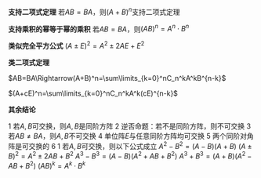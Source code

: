 ﻿**支持二项式定理**
若$AB=BA$，则$(A+B)^n$支持二项式定理

**支持乘积的幂等于幂的乘积**
若$AB=BA$，则$(AB)^n=A^n\cdot B^n$

**类似完全平方公式**
$(A\pm E)^2=A^2\pm 2AE+E^2$

**类二项式定理**

$AB=BA\Rightarrow(A+B)^n=\sum\limits_{k=0}^nC_n^kA^kB^{n-k}$

$(A+cE)^n=\sum\limits_{k=0}^nC_n^kA^k(cE)^{n-k}$

**其余结论**

1 若$A,B$可交换，则$A,B$是同阶方阵
2 逆否命题：若不是同阶方阵，则不可交换
3 若$AB\neq BA$，则$A,B$不可交换
4 单位阵$E$与任意同阶方阵均可交换
5 两个同阶对角阵是可交换的
6 1 若$A,B$可交换，则以下公式成立
$A^2-B^2=(A-B)(A+B)$
$(A\pm B)^2=A^2\pm2AB+B^2$
$A^3-B^3=(A-B)(A^2+AB+B^2)$
$A^3+B^3=(A+B)(A^2-AB+B^2)$
$(AB)^k=A^k\cdot B^k$